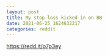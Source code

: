 ```yaml
--- 
layout: post 
title: My stop-loss kicked in on BB 
date: 2021-06-25 1624632217 
categories: reddit 
--- 
```

https://redd.it/o7p3ey